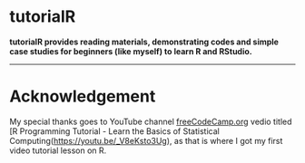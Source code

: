 # tutorialR

__tutorialR provides reading materials, demonstrating codes and simple case studies for beginners (like myself) to learn R and RStudio.__

---
# Acknowledgement

My special thanks goes to YouTube channel [freeCodeCamp.org](https://www.youtube.com/channel/UC8butISFwT-Wl7EV0hUK0BQ) vedio titled [R Programming Tutorial - Learn the Basics of Statistical Computing(https://youtu.be/_V8eKsto3Ug), as that is where I got my first video tutorial lesson on R.
